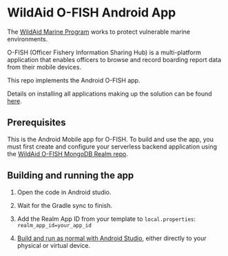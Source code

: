 # WildAid O-FISH Android App

The [WildAid Marine Program](https://marine.wildaid.org/) works to protect vulnerable marine environments.

O-FISH (Officer Fishery Information Sharing Hub) is a multi-platform application that enables officers to browse and record boarding report data from their mobile devices.

This repo implements the Android O-FISH app.

Details on installing all applications making up the solution can be found [here](http://wildaid.github.io/).

## Prerequisites

This is the Android Mobile app for O-FISH. To build and use the app, you must first create and configure your serverless backend application using the [WildAid O-FISH MongoDB Realm repo](https://github.com/WildAid/o-fish-realm).

## Building and running the app

1. Open the code in Android studio.

1. Wait for the Gradle sync to finish.<BR>
1. Add the Realm App ID from your template to `local.properties`:<BR>
`realm_app_id=your_app_id`<BR>

1. <A HREF="https://developer.android.com/studio/run">Build and run as normal with Android Studio</A>, either directly to your physical or virtual device.<BR><BR>

